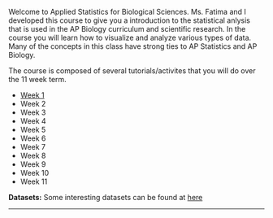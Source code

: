 Welcome to Applied Statistics for Biological Sciences. Ms. Fatima and I developed this course to give you a introduction to the statistical anlysis that is used in the AP Biology curriculum and scientific research. In the course you will learn how to visualize and analyze various types of data. Many of the concepts in this class have strong ties to AP Statistics and AP Biology. 

The course is composed of several tutorials/activites that you will do over the 11 week term. 

<p>
      <ul>
        <li><a href="https://merrickmath.github.io/MerrickMath.github.io-BioStats/Week1.html"> Week 1 </a> </li>
        <li> Week 2 </li>
        <li> Week 3 </li>
        <li> Week 4 </li>
        <li> Week 5 </li>
        <li> Week 6 </li>
        <li> Week 7 </li>
        <li> Week 8 </li>
        <li> Week 9 </li>
        <li> Week 10 </li>
        <li> Week 11 </li>
      </ul>
</p>

**Datasets:** Some interesting datasets can be found at  <a href="https://drive.google.com/drive/folders/1lQuOh4jgyZ4GioinfvCYvqRxbOgDn6Be?usp=sharing"> here </a>

___




